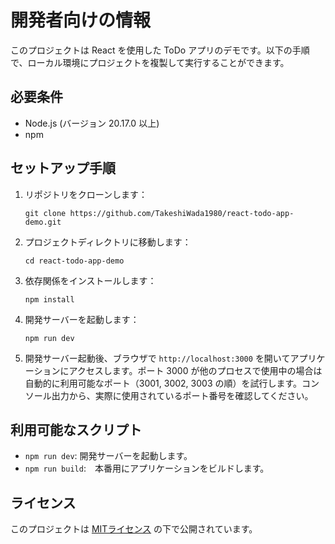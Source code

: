 # 開発者向けの情報

このプロジェクトは React を使用した ToDo アプリのデモです。以下の手順で、ローカル環境にプロジェクトを複製して実行することができます。

## 必要条件

- Node.js (バージョン 20.17.0 以上)
- npm

## セットアップ手順

1. リポジトリをクローンします：

    ```
    git clone https://github.com/TakeshiWada1980/react-todo-app-demo.git
    ```

2. プロジェクトディレクトリに移動します：

    ```
    cd react-todo-app-demo
    ```

3. 依存関係をインストールします：

    ```
    npm install
    ```

4. 開発サーバーを起動します：

    ```
    npm run dev
    ```

5. 開発サーバー起動後、ブラウザで `http://localhost:3000` を開いてアプリケーションにアクセスします。ポート 3000 が他のプロセスで使用中の場合は自動的に利用可能なポート（3001, 3002, 3003 の順）を試行します。コンソール出力から、実際に使用されているポート番号を確認してください。

## 利用可能なスクリプト

- `npm run dev`: 開発サーバーを起動します。
- `npm run build`:　本番用にアプリケーションをビルドします。

## ライセンス

このプロジェクトは [MITライセンス](LICENSE) の下で公開されています。